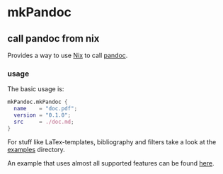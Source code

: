 
# mkPandoc 

## call pandoc from nix

Provides a way to use [Nix](https://nixos.org/nix/) to call [pandoc](https://github.com/jgm/pandoc).

### usage

The basic usage is:

```nix
mkPandoc.mkPandoc {
  name    = "doc.pdf";
  version = "0.1.0";
  src     = ./doc.md;
}
```

For stuff like LaTex-templates, bibliography and filters take a look at the [examples](./examples/) directory.

An example that uses almost all supported features can be found [here](https://github.com/chisui/dakka/blob/master/thesis/default.nix).

